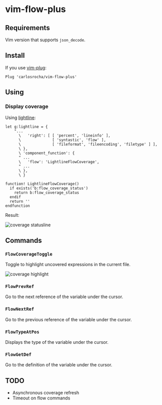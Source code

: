 # vim-flow-plus

## Requirements

Vim version that supports `json_decode`.

## Install

If you use [vim-plug](https://github.com/junegunn/vim-plug):

```
Plug 'carlosrocha/vim-flow-plus'
```

## Using

### Display coverage

Using [lightline](https://github.com/itchyny/lightline.vim):

```VimL
let g:lightline = {
    "...
      \   'right': [ [ 'percent', 'lineinfo' ],
      \              [ 'syntastic', 'flow' ],
      \              [ 'fileformat', 'fileencoding', 'filetype' ] ],
      \ },
      \ 'component_function': {
      " ...
      \   'flow': 'LightlineFlowCoverage',
      " ...
      \ },
      \ }

function! LightlineFlowCoverage()
  if exists('b:flow_coverage_status')
    return b:flow_coverage_status
  endif
  return ''
endfunction
```

Result:

![coverage statusline](./coverage_statusline.png)

## Commands

### `FlowCoverageToggle`
Toggle to highlight uncovered expressions in the current file.

![coverage highlight](./coverage_highlight.png)

### `FlowPrevRef`
Go to the next reference of the variable under the cursor.

### `FlowNextRef`
Go to the previous reference of the variable under the cursor.

### `FlowTypeAtPos`
Displays the type of the variable under the cursor.

### `FlowGetDef`

Go to the definition of the variable under the cursor.

## TODO
* Asynchronous coverage refresh
* Timeout on flow commands

